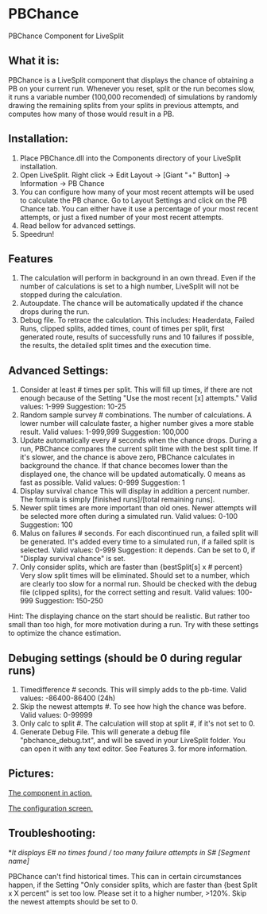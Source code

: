 # PBChance
PBChance Component for LiveSplit

## What it is:

PBChance is a LiveSplit component that displays the chance of obtaining a PB on your current run. Whenever you reset, split or the run becomes slow, it runs a variable number (100,000 recomended) of simulations by randomly drawing the remaining splits from your splits in previous attempts, and computes how many of those would result in a PB.

## Installation:

1. Place PBChance.dll into the Components directory of your LiveSplit installation.
2. Open LiveSplit. Right click -> Edit Layout -> [Giant "+" Button] -> Information -> PB Chance
3. You can configure how many of your most recent attempts will be used to calculate the PB chance. Go to Layout Settings and click on the PB Chance tab. You can either have it use a percentage of your most recent attempts, or just a fixed number of your most recent attempts.
4. Read bellow for advanced settings.
5. Speedrun!

## Features

1. The calculation will perform in background in an own thread. Even if the number of calculations is set to a high number, LiveSplit will not be stopped during the calculation.
2. Autoupdate. The chance will be automatically updated if the chance drops during the run.
3. Debug file. To retrace the calculation. This includes: Headerdata, Failed Runs, clipped splits, added times, count of times per split, first generated route, results of successfully runs and 10 failures if possible, the results, the detailed split times and the execution time.

## Advanced Settings:

1. Consider at least # times per split.
This will fill up times, if there are not enough because of the Setting "Use the most recent [x] attempts."
Valid values: 1-999 Suggestion: 10-25
2. Random sample survey # combinations.
The number of calculations. A lower number will calculate faster, a higher number gives a more stable result.
Valid values: 1-999,999 Suggestion: 100,000
3. Update automatically every # seconds when the chance drops.
During a run, PBChance compares the current split time with the best split time. If it's slower, and the chance is above zero, PBChance calculates in background the chance. If that chance becomes lower than the displayed one, the chance will be updated automatically. 0 means as fast as possible.
Valid values: 0-999 Suggestion: 1
4. Display survival chance
This will display in addition a percent number. The formula is simply [finished runs]/[total remaining runs].
5. Newer split times are more important than old ones.
Newer attempts will be selected more often during a simulated run.
Valid values: 0-100 Suggestion: 100
6. Malus on failures # seconds.
For each discontinued run, a failed split will be generated. It's added every time to a simulated run, if a failed split is selected.
Valid values: 0-999 Suggestion: it depends. Can be set to 0, if "Display survival chance" is set.
7. Only consider splits, which are faster than {bestSplit[s] x # percent}
Very slow split times will be eliminated. Should set to a number, which are clearly too slow for a normal run. Should be checked with the debug file (clipped splits), for the correct setting and result.
Valid values: 100-999 Suggestion: 150-250

Hint: The displaying chance on the start should be realistic. But rather too small than too high, for more motivation during a run. Try with these settings to optimize the chance estimation.

## Debuging settings (should be 0 during regular runs)

1. Timedifference # seconds.
This will simply adds to the pb-time.
Valid values: -86400-86400 (24h)
2. Skip the newest attempts #.
To see how high the chance was before.
Valid values: 0-99999
3. Only calc to split #.
The calculation will stop at split #, if it's not set to 0.
4. Generate Debug File.
This will generate a debug file "pbchance_debug.txt", and will be saved in your LiveSplit folder. You can open it with any text editor. See Features 3. for more information.

## Pictures:

[The component in action.](http://i.imgur.com/YIjln5P.png)

[The configuration screen.](https://ibb.co/hcZFV0)

## Troubleshooting:

**It displays E# no times found / too many failure attempts in S# [Segment name]*

PBChance can't find historical times. This can in certain circumstances happen, if the Setting "Only consider splits, which are faster than {best Split x X percent" is set too low. Please set it to a higher number, >120%. Skip the newest attempts should be set to 0.
